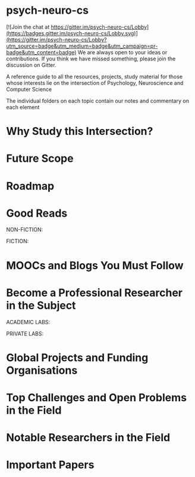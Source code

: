 # psych-neuro-cs

[![Join the chat at https://gitter.im/psych-neuro-cs/Lobby](https://badges.gitter.im/psych-neuro-cs/Lobby.svg)](https://gitter.im/psych-neuro-cs/Lobby?utm_source=badge&utm_medium=badge&utm_campaign=pr-badge&utm_content=badge) We are always open to your ideas or contributions. If you think we have missed something, please join the discussion on Gitter. 


A reference guide to all the resources, projects, study material for those whose interests lie on the intersection of Psychology, Neuroscience and Computer Science 

The individual folders on each topic contain our notes and commentary on each element

# Why Study this Intersection? 

# Future Scope 

# Roadmap

# Good Reads 
NON-FICTION:

FICTION:

# MOOCs and Blogs You Must Follow

# Become a Professional Researcher in the Subject 
ACADEMIC LABS:

PRIVATE LABS: 


# Global Projects and Funding Organisations

# Top Challenges and Open Problems in the Field

# Notable Researchers in the Field

# Important Papers 

